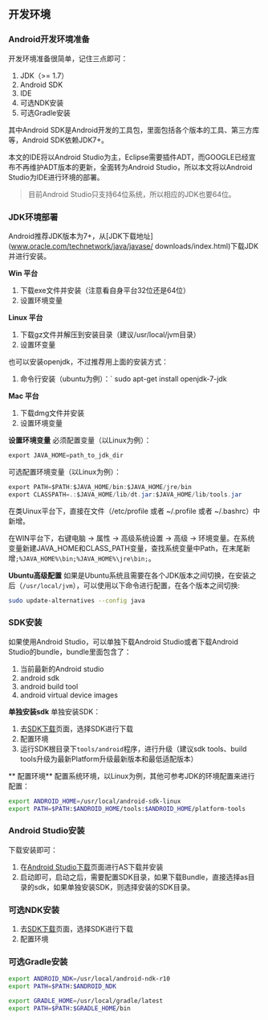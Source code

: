 ## 开发环境

### Android开发环境准备

开发环境准备很简单，记住三点即可：
1. JDK（>= 1.7）
2. Android SDK
3. IDE
4. 可选NDK安装
5. 可选Gradle安装

其中Android SDK是Android开发的工具包，里面包括各个版本的工具、第三方库等，Android SDK依赖JDK7+。

本文的IDE将以Android Studio为主，Eclipse需要插件ADT，而GOOGLE已经宣布不再维护ADT版本的更新，全面转为Android Studio，所以本文将以Android Studio为IDE进行环境的部署。

>目前Android Studio只支持64位系统，所以相应的JDK也要64位。

### JDK环境部署
Android推荐JDK版本为7+，从[JDK下载地址](www.oracle.com/technetwork/java/javase/ downloads/index.html)下载JDK并进行安装。

**Win 平台**

1. 下载exe文件并安装（注意看自身平台32位还是64位）
2. 设置环境变量


**Linux 平台**

1. 下载gz文件并解压到安装目录（建议/usr/local/jvm目录）
2. 设置环变量

也可以安装openjdk，不过推荐用上面的安装方式：
1. 命令行安装（ubuntu为例）：` sudo apt-get install openjdk-7-jdk


**Mac 平台**
1. 下载dmg文件并安装
2. 设置环境变量

**设置环境变量**
必须配置变量（以Linux为例）：
``` java
export JAVA_HOME=path_to_jdk_dir
```
可选配置环境变量（以Linux为例）：
``` java
export PATH=$PATH:$JAVA_HOME/bin:$JAVA_HOME/jre/bin
export CLASSPATH=.:$JAVA_HOME/lib/dt.jar:$JAVA_HOME/lib/tools.jar
```
在类Uinux平台下，直接在文件（/etc/profile 或者 ~/.profile 或者 ~/.bashrc）中新增。

在WIN平台下，右键电脑 -> 属性 -> 高级系统设置 -> 高级 -> 环境变量。在系统变量新建JAVA_HOME和CLASS_PATH变量，查找系统变量中Path，在末尾新增`;%JAVA_HOME%\bin;%JAVA_HOME%\jre\bin;`。

**Ubuntu高级配置**
如果是Ubuntu系统且需要在各个JDK版本之间切换，在安装之后（`/usr/local/jvm`），可以使用以下命令进行配置，在各个版本之间切换:
``` bash
sudo update-alternatives --config java
```

### SDK安装
如果使用Android Studio，可以单独下载Android Studio或者下载Android Studio的bundle，bundle里面包含了：
1. 当前最新的Android studio
2. android sdk
3. android build tool
4. android virtual device images

**单独安装sdk**
单独安装SDK：
1. 去[SDK下载](http://developer.android.com/sdk)页面，选择SDK进行下载
2. 配置环境
3. 运行SDK根目录下`tools/android`程序，进行升级（建议sdk tools、build tools升级为最新Platform升级最新版本和最低适配版本）

** 配置环境**
配置系统环境，以Linux为例，其他可参考JDK的环境配置来进行配置：
``` bash
export ANDROID_HOME=/usr/local/android-sdk-linux
export PATH=$PATH:$ANDROID_HOME/tools:$ANDROID_HOME/platform-tools
```

### Android Studio安装
下载安装即可：
1. 在[Android Studio下载](http://developer.android.com/sdk/installing/studio.html)页面进行AS下载并安装
2. 启动即可，启动之后，需要配置SDK目录，如果下载Bundle，直接选择as目录的sdk，如果单独安装SDK，则选择安装的SDK目录。


### 可选NDK安装

1. 去[SDK下载](http://developer.android.com/sdk)页面，选择SDK进行下载
2. 配置环境

### 可选Gradle安装


``` bash
export ANDROID_NDK=/usr/local/android-ndk-r10
export PATH=$PATH:$ANDROID_NDK

export GRADLE_HOME=/usr/local/gradle/latest
export PATH=$PATH:$GRADLE_HOME/bin
```